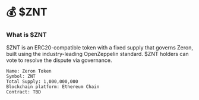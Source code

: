 # 💰 $ZNT

### What is $ZNT <a href="#kjswy" id="kjswy"></a>

$ZNT is an ERC20-compatible token with a fixed supply that governs Zeron, built using the industry-leading OpenZeppelin standard. $ZNT holders can vote to resolve the dispute via governance.

```
Name: Zeron Token
Symbol: ZNT
Total Supply: 1,000,000,000
Blockchain platform: Ethereum Chain
Contract: TBD
```
